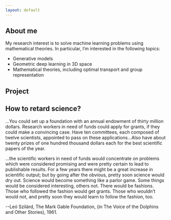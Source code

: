 ```yaml
---
layout: default
---
```


## About me 
My research interest is to solve machine learning problems using mathematical theories. In particular, I’m interested in the following topics:
- Generative models
- Geometric deep learning in 3D space
- Mathematical theories, including optimal transport and group representation


## Project



## How to retard science?

...You could set up a foundation with an annual endowment of thirty million dollars. Research workers in need of funds could apply for grants, if they could make a convincing case. Have ten committees, each composed of twelve scientists, appointed to pass on these applications...Also have about twenty prizes of one hundred thousand dollars each for the best scientific papers of the year.

...the scientific workers in need of funds would concentrate on problems which were considered promising and were pretty certain to lead to publishable results. For a few years there might be a great increase in scientific output; but by going after the obvious, pretty soon science would dry out. Science would become something like a parlor game. Some things would be considered interesting, others not. There would be fashions. Those who followed the fashion would get grants. Those who wouldn’t would not, and pretty soon they would learn to follow the fashion, too.

--Leó Szilárd, The Mark Gable Foundation, (in The Voice of the Dolphins and Other Stories), 1961.





